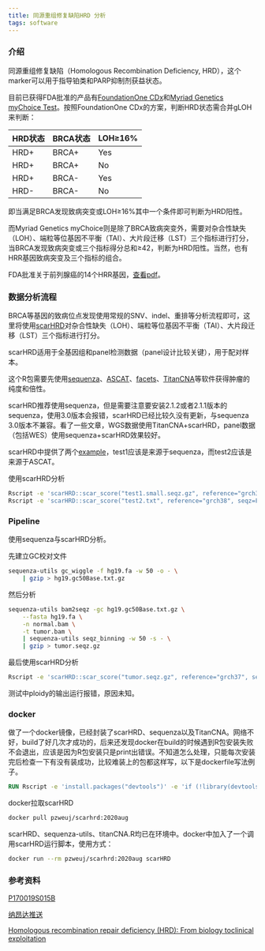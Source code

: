 ```yaml
---
title: 同源重组修复缺陷HRD 分析
tags: software
---
```


### 介绍

同源重组修复缺陷（Homologous Recombination Deficiency,  HRD），这个marker可以用于指导铂类和PARP抑制剂获益状态。

目前已获得FDA批准的产品有[FoundationOne CDx](https://www.foundationmedicine.com/test/foundationone-cdx)和[Myriad Genetics myChoice Test](https://myriad.com/products-services/precision-medicine/mychoice-cdx/)。按照FoundationOne CDx的方案，判断HRD状态需合并gLOH来判断：

| HRD状态 | BRCA状态 | LOH≥16% |
| ------- | -------- | ------- |
| HRD+    | BRCA+    | Yes     |
| HRD+    | BRCA+    | No      |
| HRD+    | BRCA-    | Yes     |
| HRD-    | BRCA-    | No      |

即当满足BRCA发现致病突变或LOH≥16%其中一个条件即可判断为HRD阳性。

而Myriad Genetics myChoice则是除了BRCA致病突变外，需要对杂合性缺失（LOH）、端粒等位基因不平衡（TAI）、大片段迁移（LST）三个指标进行打分，当BRCA发现致病突变或三个指标得分总和≥42，判断为HRD阳性。当然，也有HRR基因致病突变及三个指标的组合。

FDA批准关于前列腺癌的14个HRR基因，[查看pdf](https://www.accessdata.fda.gov/cdrh_docs/pdf17/P170019S015B.pdf)。



### 数据分析流程

BRCA等基因的致病位点发现使用常规的SNV、indel、重排等分析流程即可，这里将使用[scarHRD](https://github.com/sztup/scarHRD)对杂合性缺失（LOH）、端粒等位基因不平衡（TAI）、大片段迁移（LST）三个指标进行打分。

scarHRD适用于全基因组和panel检测数据（panel设计比较关键），用于配对样本。

这个R包需要先使用[sequenza](https://bitbucket.org/sequenzatools/sequenza/src/master/)、[ASCAT](https://github.com/VanLoo-lab/ascat)、[facets](https://github.com/mskcc/facets)、[TitanCNA](https://github.com/gavinha/TitanCNA)等软件获得肿瘤的纯度和倍性。

scarHRD推荐使用sequenza，但是需要注意要安装2.1.2或者2.1.1版本的sequenza，使用3.0版本会报错，scarHRD已经比较久没有更新，与sequenza 3.0版本不兼容。看了一些文章，WGS数据使用TitanCNA+scarHRD，panel数据（包括WES）使用sequenza+scarHRD效果较好。

scarHRD中提供了两个[example](https://github.com/sztup/scarHRD/tree/master/examples)，test1应该是来源于sequenza，而test2应该是来源于ASCAT。

使用scarHRD分析
```bash
Rscript -e 'scarHRD::scar_score("test1.small.seqz.gz", reference="grch38", seqz=TRUE)'
Rscript -e 'scarHRD::scar_score("test2.txt", reference="grch38", seqz=FALSE)'
```



### Pipeline
使用sequenza与scarHRD分析。

先建立GC校对文件
```bash
sequenza-utils gc_wiggle -f hg19.fa -w 50 -o - \
	| gzip > hg19.gc50Base.txt.gz
```

然后分析
```bash
sequenza-utils bam2seqz -gc hg19.gc50Base.txt.gz \
	--fasta hg19.fa \
	-n normal.bam \
	-t tumor.bam \
	| sequenza-utils seqz_binning -w 50 -s - \
	| gzip > tumor.seqz.gz
```

最后使用scarHRD分析
```bash
Rscript -e 'scarHRD::scar_score("tumor.seqz.gz", reference="grch37", seqz=TRUE, -chr=TRUE)'
```



测试中ploidy的输出运行报错，原因未知。



### docker

做了一个docker镜像，已经封装了scarHRD、sequenza以及TitanCNA。网络不好，build了好几次才成功的，后来还发现docker在build的时候遇到R包安装失败不会退出，应该是因为R包安装只是print出错误。不知道怎么处理，只能每次安装完后检查一下有没有装成功，比较难装上的包都这样写，以下是dockerfile写法例子。

```dockerfile
RUN Rscript -e 'install.packages("devtools")' -e 'if (!library(devtools, logical.return=T)) quit(status=10)'
```



docker拉取scarHRD

```bash
docker pull pzweuj/scarhrd:2020aug
```



scarHRD、sequenza-utils、titanCNA.R均已在环境中。docker中加入了一个调用scarHRD运行脚本，使用方式：

```bash
docker run --rm pzweuj/scarhrd:2020aug scarHRD
```





### 参考资料

[P170019S015B](https://www.accessdata.fda.gov/cdrh_docs/pdf17/P170019S015B.pdf)

[纳昂达推送](https://mp.weixin.qq.com/s/ffcKaCmWMaKUua-5pTGKVQ)

[Homologous recombination repair deficiency (HRD): From biology toclinical exploitation](https://pure.qub.ac.uk/files/230760161/homo.pdf)
